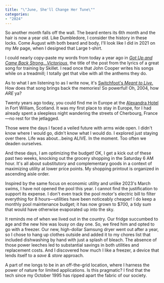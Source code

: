 ```yaml
---
title: "\"June, She'll Change Her Tune\""
categories:
- "2024"
---  
```


So another month falls off the wall.  The beard enters its 6th month and the hair is now a year old.  Like Dumbledore, I consider the history in these locks.  Come August with both beard and body, I'll look like I did in 2021 on my *Me* page, when I designed that Large t-shirt.  

I could nearly copy-paste my words from today a year ago in [*Got Up and Came Back Strong...Victorious,*](/2023-06-01-victorious/) the title of the post from the lyrics of a great song for training by Skillet.  I read once that John Cooper writes his songs while on a treadmill; I totally get that vibe with all the anthems they do.

As to what I am listening to as I write now, it's [Switchfoot's *Meant to Live.*](https://music.youtube.com/watch?v=brj4BGkbOUw&si=gnaTLI9Cv_y3w1EY)  How does that song brings back the memories!  So powerful!  Oh, 2004, how *ARE* ya?

Twenty years ago today, you could find me in Europe at the [Alexandra Hotel](https://www.tripadvisor.com/Hotel_Review-g186545-d253409-Reviews-Alexandra_Hotel-Fort_William_Lochaber_Scottish_Highlands_Scotland.html) in Fort William, Scotland.  It was my first place to stay in Europe, for I had already spent a sleepless night wandering the streets of Cherbourg, France—no rest for the jetlagged.

Those were the days I faced a veiled future with arms wide open.  I didn't know where I would go, didn't know what I would do.  I explored just staying over there.  Life was about...being ALIVE.  In the moment.  Too often we deaden ourselves.

And these days, I am optimizing the budget!  OK, I get a kick out of these past two weeks, knocking out the grocery shopping in the Saturday 6 AM hour.  It's all about substitutory and complementary goods in a context of maximizing utility at lower price points.  My shopping printout is organized in ascending aisle order.

Inspired by the same focus on economic utility and unlike 2023's March swims, I have not opened the pool this year.  I cannot find the justification to support its expense.  I don't even track the pool motor's electric bill to filter everything for 8 hours—utilities have been noticeably cheaper!  I do keep a monthly pool maintenance budget; it has now grown to $700, a tidy sum that would have otherwise evaporated up into the sky.

It reminds me of when we lived out in the country.  Our fridge succumbed to age and the new hire was lousy on day one.  So, we fired him and opted to go with a freezer.  Our new, high-dollar Samsung dryer went out after a year, so I chose to hang up clothes outside and added it to my chores list that included dishwashing by hand with just a splash of bleach.  The absence of those power leeches led to substantial savings in both utilities and replacement costs.  And I discovered how much I like a freezer, a device that lends itself to a *save & store* approach.  

A part of me longs to be in an off-the-grid location, where I harness the power of nature for limited applications.  Is this pragmatic?  I find that the tech since my October 1995 has ripped apart the fabric of our society.
